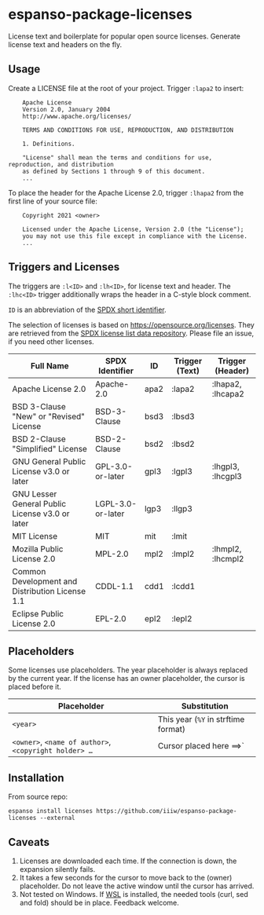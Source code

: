 # espanso-package-licenses

License text and boilerplate for popular open source licenses.
Generate license text and headers on the fly.


## Usage

Create a LICENSE file at the root of your project. Trigger `:lapa2` to insert:

```
    Apache License
    Version 2.0, January 2004
    http://www.apache.org/licenses/

    TERMS AND CONDITIONS FOR USE, REPRODUCTION, AND DISTRIBUTION

    1. Definitions.

    "License" shall mean the terms and conditions for use, reproduction, and distribution
    as defined by Sections 1 through 9 of this document.
    ...
```

To place the header for the Apache License 2.0, trigger `:lhapa2` from the first line of your source file:

```
    Copyright 2021 <owner>

    Licensed under the Apache License, Version 2.0 (the "License");
    you may not use this file except in compliance with the License.
    ...
```


## Triggers and Licenses

The triggers are `:l<ID>` and `:lh<ID>`, for license text and header. The `:lhc<ID>` trigger additionally wraps the header in a C-style block comment.

`ID` is an abbreviation of the [SPDX short identifier](https://spdx.org/licenses/).

The selection of licenses is based on <https://opensource.org/licenses>. They are retrieved from the [SPDX license list data repository](https://github.com/spdx/license-list-data). Please file an issue, if you need other licenses.


| Full Name                                       | SPDX Identifier   | ID   | Trigger (Text) | Trigger (Header)  |
| ---                                             | ---               | ---  | ---            | ---               |
| Apache License 2.0                              | Apache-2.0        | apa2 | :lapa2         | :lhapa2, :lhcapa2 |
| BSD 3-Clause "New" or "Revised" License         | BSD-3-Clause      | bsd3 | :lbsd3         |                   |
| BSD 2-Clause "Simplified" License               | BSD-2-Clause      | bsd2 | :lbsd2         |                   |
| GNU General Public License v3.0 or later        | GPL-3.0-or-later  | gpl3 | :lgpl3         | :lhgpl3, :lhcgpl3 |
| GNU Lesser General Public License v3.0 or later | LGPL-3.0-or-later | lgp3 | :llgp3         |                   |
| MIT License                                     | MIT               | mit  | :lmit          |                   |
| Mozilla Public License 2.0                      | MPL-2.0           | mpl2 | :lmpl2         | :lhmpl2, :lhcmpl2 |
| Common Development and Distribution License 1.1 | CDDL-1.1          | cdd1 | :lcdd1         |                   |
| Eclipse Public License 2.0                      | EPL-2.0           | epl2 | :lepl2         |                   |


## Placeholders

Some licenses use placeholders. The year placeholder is always replaced by the current year. If the license has an owner placeholder, the cursor is placed before it.

| Placeholder                                           | Substitution                        |
| ---                                                   | ---                                 |
| `<year>`                                              | This year (`%Y` in strftime format) |
| `<owner>`, `<name of author>`, `<copyright holder> …` | Cursor placed here ==>`|<owner>`    |


## Installation

From source repo:

```
espanso install licenses https://github.com/iiiw/espanso-package-licenses --external
```

## Caveats

1. Licenses are downloaded each time. If the connection is down, the expansion silently fails.
2. It takes a few seconds for the cursor to move back to the (owner) placeholder. Do not leave the active window until the cursor has arrived.
3. Not tested on Windows. If [WSL](https://docs.microsoft.com/en-us/windows/wsl/) is installed, the needed tools (curl, sed and fold) should be in place. Feedback welcome.
